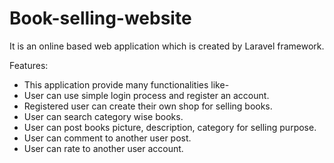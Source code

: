 # Book-selling-website
It is an online based web application which is created by
Laravel framework.

Features:
- This application provide many functionalities like-
- User can use simple login process and register an account.
- Registered user can create their own shop for selling books.
- User can search category wise books.
- User can post books picture, description, category for selling
purpose.
- User can comment to another user post.
- User can rate to another user account.
